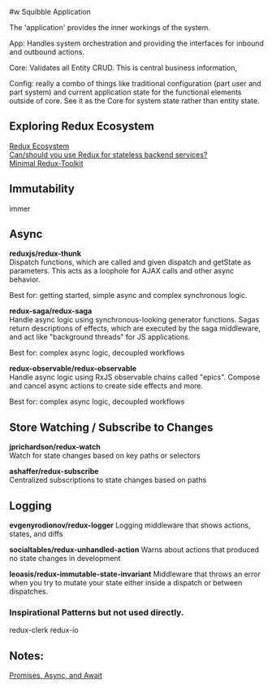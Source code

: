 #w Squibble Application

The 'application' provides the inner workings of the system.

App: Handles system orchestration and providing the interfaces for inbound and outbound actions.

Core: Validates all Entity CRUD.  This is central business information, 

Config: really a combo of things like traditional configuration (part user and part system) and current application
state for the functional elements outside of core. See it as the Core for system state rather than entity state.

## Exploring Redux Ecosystem

[Redux Ecosystem](https://redux.js.org/introduction/ecosystem)\
[Can/should you use Redux for stateless backend services?](https://medium.com/@marcelthomas/can-you-use-redux-on-a-node-js-server-should-you-8eb3477c67ad)\
[Minimal Redux-Toolkit](https://dev.to/jdvivar/here-s-a-minimalist-no-frills-redux-toolkit-litelement-example-1j91)

## Immutability

immer

## Async

**reduxjs/redux-thunk**\
Dispatch functions, which are called and given dispatch and getState as parameters. This acts as a loophole for AJAX calls and other async behavior.

Best for: getting started, simple async and complex synchronous logic.

**redux-saga/redux-saga**\
Handle async logic using synchronous-looking generator functions. Sagas return descriptions of effects, which are executed by the saga middleware, and act like "background threads" for JS applications.

Best for: complex async logic, decoupled workflows

**redux-observable/redux-observable**\
Handle async logic using RxJS observable chains called "epics". Compose and cancel async actions to create side effects and more.

Best for: complex async logic, decoupled workflows

## Store Watching / Subscribe to Changes

**jprichardson/redux-watch**\
Watch for state changes based on key paths or selectors

**ashaffer/redux-subscribe**\
Centralized subscriptions to state changes based on paths

## Logging

**evgenyrodionov/redux-logger**
Logging middleware that shows actions, states, and diffs

**socialtables/redux-unhandled-action**
Warns about actions that produced no state changes in development

**leoasis/redux-immutable-state-invariant**
Middleware that throws an error when you try to mutate your state either inside a dispatch or between dispatches.

### Inspirational Patterns but not used directly.
redux-clerk
redux-io

## Notes:

[Promises, Async, and Await](https://medium.com/@aidobreen/js-promises-async-await-and-functional-programming-f2e5fa66b4ef)

